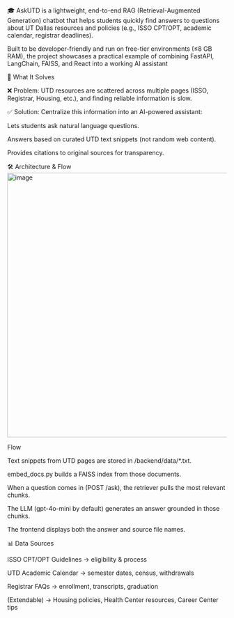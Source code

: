 🎓 AskUTD is a lightweight, end-to-end RAG (Retrieval-Augmented Generation) chatbot that helps students quickly find answers to questions about UT Dallas resources and policies (e.g., ISSO CPT/OPT, academic calendar, registrar deadlines).

Built to be developer-friendly and run on free-tier environments (≤8 GB RAM), the project showcases a practical example of combining FastAPI, LangChain, FAISS, and React into a working AI assistant

🚀 What It Solves

❌ Problem: UTD resources are scattered across multiple pages (ISSO, Registrar, Housing, etc.), and finding reliable information is slow.

✅ Solution: Centralize this information into an AI-powered assistant:

Lets students ask natural language questions.

Answers based on curated UTD text snippets (not random web content).

Provides citations to original sources for transparency.

🛠️ Architecture & Flow
<img width="558" height="608" alt="image" src="https://github.com/user-attachments/assets/9c6dd2ec-1dd0-45de-9e2d-c77b0a8ddb58" />
 
Flow

Text snippets from UTD pages are stored in /backend/data/*.txt.

embed_docs.py builds a FAISS index from those documents.

When a question comes in (POST /ask), the retriever pulls the most relevant chunks.

The LLM (gpt-4o-mini by default) generates an answer grounded in those chunks.

The frontend displays both the answer and source file names.

📊 Data Sources

ISSO CPT/OPT Guidelines → eligibility & process

UTD Academic Calendar → semester dates, census, withdrawals

Registrar FAQs → enrollment, transcripts, graduation

(Extendable) → Housing policies, Health Center resources, Career Center tips
